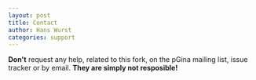 ```yaml
---
layout: post
title: Contact
author: Hans Wurst
categories: support
---
```


**Don't** request any help, related to this fork, on the pGina mailing list, issue tracker or by email.
**They are simply not resposible!**
